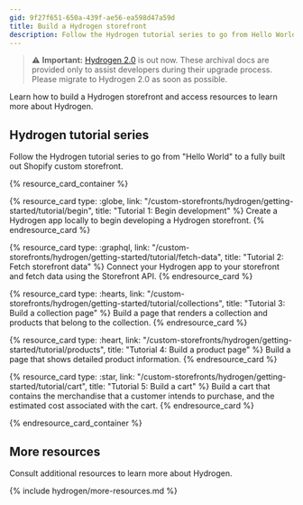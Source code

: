 ```yaml
---
gid: 9f27f651-650a-439f-ae56-ea598d47a59d
title: Build a Hydrogen storefront
description: Follow the Hydrogen tutorial series to go from Hello World to a fully built out Shopify custom storefront.
---
```


> ⚠️ **Important:** [Hydrogen 2.0](https://hydrogen.shopify.dev) is out now. These archival docs are provided only to assist developers during their upgrade process. Please migrate to Hydrogen 2.0 as soon as possible.


Learn how to build a Hydrogen storefront and access resources to learn more about Hydrogen.

## Hydrogen tutorial series

Follow the Hydrogen tutorial series to go from "Hello World" to a fully built out Shopify custom storefront.

{% resource_card_container %}

{% resource_card type: :globe, link: "/custom-storefronts/hydrogen/getting-started/tutorial/begin", title: "Tutorial 1: Begin development" %}
Create a Hydrogen app locally to begin developing a Hydrogen storefront.
{% endresource_card %}

{% resource_card type: :graphql, link: "/custom-storefronts/hydrogen/getting-started/tutorial/fetch-data", title: "Tutorial 2: Fetch storefront data" %}
Connect your Hydrogen app to your storefront and fetch data using the Storefront API.
{% endresource_card %}

{% resource_card type: :hearts, link: "/custom-storefronts/hydrogen/getting-started/tutorial/collections", title: "Tutorial 3: Build a collection page" %}
Build a page that renders a collection and products that belong to the collection.
{% endresource_card %}

{% resource_card type: :heart, link: "/custom-storefronts/hydrogen/getting-started/tutorial/products", title: "Tutorial 4: Build a product page" %}
Build a page that shows detailed product information.
{% endresource_card %}

{% resource_card type: :star, link: "/custom-storefronts/hydrogen/getting-started/tutorial/cart", title: "Tutorial 5: Build a cart" %}
Build a cart that contains the merchandise that a customer intends to purchase, and the estimated cost associated with the cart.
{% endresource_card %}

{% endresource_card_container %}

## More resources

Consult additional resources to learn more about Hydrogen.

{% include hydrogen/more-resources.md %}
